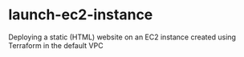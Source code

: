 # launch-ec2-instance
Deploying a static (HTML) website on an EC2 instance created using Terraform in the default VPC
